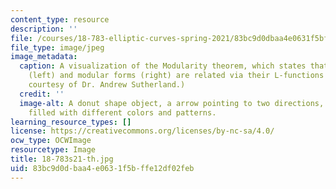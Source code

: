 ```yaml
---
content_type: resource
description: ''
file: /courses/18-783-elliptic-curves-spring-2021/83bc9d0dbaa4e0631f5bffe12df02feb_18-783s21-th.jpg
file_type: image/jpeg
image_metadata:
  caption: A visualization of the Modularity theorem, which states that elliptic curves
    (left) and modular forms (right) are related via their L-functions (center). (Image
    courtesy of Dr. Andrew Sutherland.)
  credit: ''
  image-alt: A donut shape object, a arrow pointing to two directions, and a circle
    filled with different colors and patterns.
learning_resource_types: []
license: https://creativecommons.org/licenses/by-nc-sa/4.0/
ocw_type: OCWImage
resourcetype: Image
title: 18-783s21-th.jpg
uid: 83bc9d0d-baa4-e063-1f5b-ffe12df02feb
---
```

